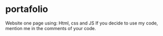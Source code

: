 # portafolio
Website one page using: Html, css and JS
If you decide to use my code, mention me in the comments of your code.

